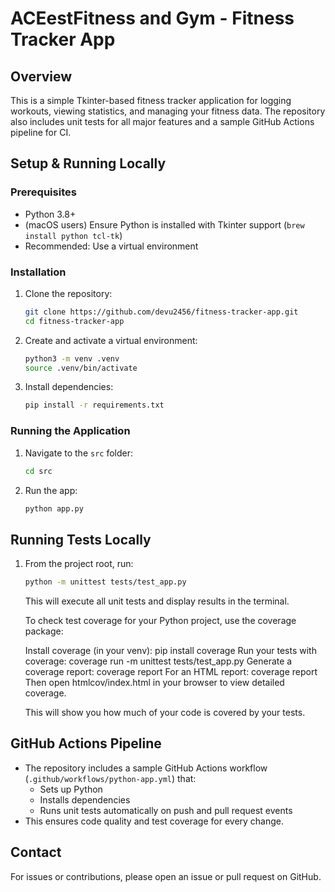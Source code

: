 # ACEestFitness and Gym - Fitness Tracker App

## Overview
This is a simple Tkinter-based fitness tracker application for logging workouts, viewing statistics, and managing your fitness data. The repository also includes unit tests for all major features and a sample GitHub Actions pipeline for CI.

## Setup & Running Locally

### Prerequisites
- Python 3.8+
- (macOS users) Ensure Python is installed with Tkinter support (`brew install python tcl-tk`)
- Recommended: Use a virtual environment

### Installation
1. Clone the repository:
   ```sh
   git clone https://github.com/devu2456/fitness-tracker-app.git
   cd fitness-tracker-app
   ```
2. Create and activate a virtual environment:
   ```sh
   python3 -m venv .venv
   source .venv/bin/activate
   ```
3. Install dependencies:
   ```sh
   pip install -r requirements.txt
   ```

### Running the Application
1. Navigate to the `src` folder:
   ```sh
   cd src
   ```
2. Run the app:
   ```sh
   python app.py
   ```

## Running Tests Locally
1. From the project root, run:
   ```sh
   python -m unittest tests/test_app.py
   ```
   This will execute all unit tests and display results in the terminal.

   To check test coverage for your Python project, use the coverage package:

    Install coverage (in your venv): pip install coverage
    Run your tests with coverage: coverage run -m unittest tests/test_app.py
    Generate a coverage report: coverage report
    For an HTML report: coverage report
    Then open htmlcov/index.html in your browser to view detailed coverage.

    This will show you how much of your code is covered by your tests.

## GitHub Actions Pipeline
- The repository includes a sample GitHub Actions workflow (`.github/workflows/python-app.yml`) that:
  - Sets up Python
  - Installs dependencies
  - Runs unit tests automatically on push and pull request events
- This ensures code quality and test coverage for every change.

## Contact
For issues or contributions, please open an issue or pull request on GitHub.